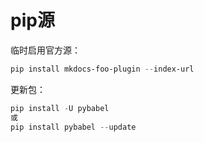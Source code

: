 # pip源

临时启用官方源：

```powershell
pip install mkdocs-foo-plugin --index-url 
```

更新包：

```powershell
pip install -U pybabel
或
pip install pybabel --update
```
